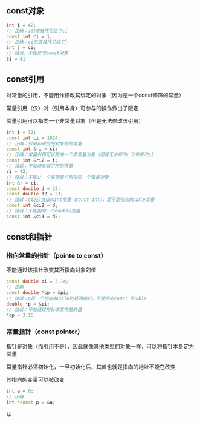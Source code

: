 

## const对象

``` c++
int i = 42;
// 正确：i的值被拷贝给了ci
const int ci = i;
// 正确：ci的值被拷贝给了j
int j = ci;
// 错误，不能修改const对象
ci = 41
```

## const引用

对常量的引用，不能用作修改其绑定的对象（因为是一个const修饰的常量）

常量引用（仅）对（引用本身）可参与的操作做出了限定

常量引用可以指向一个非常量对象（但是无法修改该引用）

``` c++
int i = 32;
const int ci = 1024;
// 正确：引用和对应的对象都是常量
const int &ri = ci;
// 正确：常量引用可以指向一个非常量对象（但是无法修改ri2来修改i）
const int &ri2 = i;
// 错误：不能修改其引用的常量
ri = 42;
// 错误：不能让一个非常量引用指向一个常量对象
int &r = ci;
const double d = 22;
const double d2 = 23;
// 错误：ci2应当指向int常量（const int），而不能指向double常量
const int &ci2 = d;
// 错误：不能指向一个double变量
const int &ci3 = d2;
```

## const和指针

### 指向常量的指针（pointe to const）

不能通过该指针改变其所指向对象的值

``` c++
const double pi = 3.14;
// 正确
const double *cp = &pi;
// 错误：p是一个指向double的普通指针，不能指向const double
double *p = &pi;
// 错误：不能通过指针改变常量的值
*cp = 3.15
```

### 常量指针（const pointer）

指针是对象（而引用不是），因此就像其他类型的对象一样，可以将指针本身定为常量

常量指针必须初始化，一旦初始化后，其值也就是指向的地址不能在改变

其指向的变量可以被改变

``` c++
int a = 0;
// 正确
int *const p = &a;
```

从
